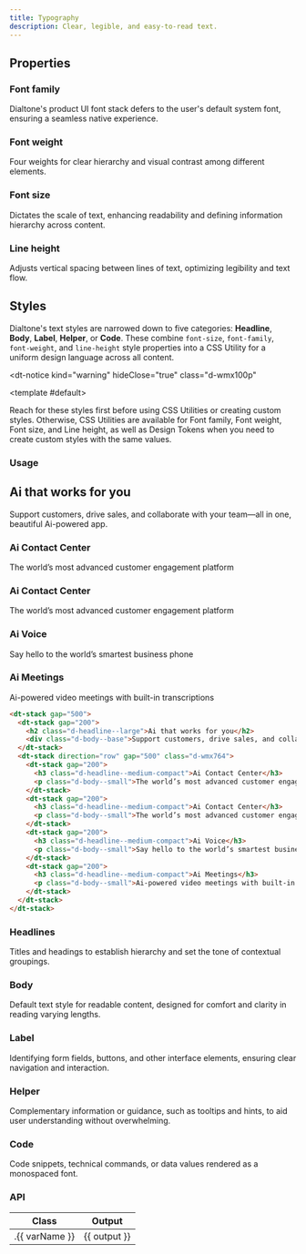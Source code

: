 ```yaml
---
title: Typography
description: Clear, legible, and easy-to-read text.
---
```


## Properties

### Font family

Dialtone's product UI font stack defers to the user's default system font, ensuring a seamless native experience.

<dt-stack direction="row" gap="500" class="d-wmx764">
  <svg-loader class="d-fl1" name="ff-appleSF" />
  <svg-loader class="d-fl1" name="ff-windows" />
  <svg-loader class="d-fl1" name="ff-roboto" />
  <svg-loader class="d-fl1" name="ff-linux" />
</dt-stack>

### Font weight

Four weights for clear hierarchy and visual contrast among different elements.

<dt-stack direction="row" gap="500" class="d-wmx764">
  <svg-loader name="fw-regular" />
  <svg-loader name="fw-medium" />
  <svg-loader name="fw-semibold" />
  <svg-loader name="fw-bold" />
</dt-stack>

### Font size

Dictates the scale of text, enhancing readability and defining information hierarchy across content.

<dt-stack direction="row" gap="500" class="d-wmx764">
  <svg-loader name="fs-100" />
  <svg-loader name="fs-200" />
  <svg-loader name="fs-300" />
  <svg-loader name="fs-400" />
  <svg-loader name="fs-500" />
</dt-stack>

### Line height

Adjusts vertical spacing between lines of text, optimizing legibility and text flow.

<dt-stack direction="column" gap="500">
  <dt-stack direction="row" gap="500" class="d-wmx764">
    <svg-loader name="lh-100" />
    <svg-loader name="lh-200" />
    <svg-loader name="lh-300" />
  </dt-stack>
  <dt-stack direction="row" gap="500" class="d-wmx764">
    <svg-loader name="lh-400" />
    <svg-loader name="lh-500" />
    <svg-loader name="lh-600" />
  </dt-stack>
</dt-stack>

## Styles

Dialtone's text styles are narrowed down to five categories: **Headline**, **Body**, **Label**, **Helper**, or **Code**. These combine `font-size`, `font-family`, `font-weight`, and `line-height` style properties into a CSS Utility for a uniform design language across all content.

<dt-notice
  kind="warning"
  hideClose="true"
  class="d-wmx100p"
>
  <template #default>
    <p class="d-body--base-compact">Reach for these styles first before using CSS Utilities or creating custom styles. Otherwise, CSS Utilities are available for <router-link class="d-fw-semibold d-link d-link--muted" to="../../utilities/typography/font-family.md">Font family</router-link>, <router-link class="d-fw-semibold d-link d-link--muted" to="../../utilities/typography/font-weight.md">Font weight</router-link>, <router-link class="d-fw-semibold d-link d-link--muted" to="../../utilities/typography/font-size.md">Font size</router-link>, and <router-link class="d-fw-semibold d-link d-link--muted" to="../../utilities/typography/font-family.md">Line height</router-link>, as well as <router-link class="d-fw-semibold d-link d-link--muted" to="/tokens/typography.md">Design Tokens</router-link> when you need to create custom styles with the same values.</p>
  </template>
</dt-notice>

### Usage

<code-well-header class="d-pb32">
  <div class="d-w100p">
    <dt-stack gap="500">
      <dt-stack gap="200">
        <h2 class="d-headline--large">Ai that works for you</h2>
        <div class="d-body--base">Support customers, drive sales, and collaborate with your team—all in one, beautiful Ai-powered app.</div>
      </dt-stack>
      <dt-stack direction="row" gap="500" class="d-ai-flex-start">
        <dt-stack gap="200">
          <h3 class="d-headline--medium-compact">Ai Contact Center</h3>
          <p class="d-body--small">The world’s most advanced customer engagement platform</p>
        </dt-stack>
        <dt-stack gap="200">
          <h3 class="d-headline--medium-compact">Ai Contact Center</h3>
          <p class="d-body--small">The world’s most advanced customer engagement platform</p>
        </dt-stack>
        <dt-stack gap="200">
          <h3 class="d-headline--medium-compact">Ai Voice</h3>
          <p class="d-body--small">Say hello to the world’s smartest business phone</p>
        </dt-stack>
        <dt-stack gap="200">
          <h3 class="d-headline--medium-compact">Ai Meetings</h3>
          <p class="d-body--small">Ai-powered video meetings with built-in transcriptions</p>
        </dt-stack>
      </dt-stack>
    </dt-stack>
  </div>
</code-well-header>

```html
<dt-stack gap="500">
  <dt-stack gap="200">
    <h2 class="d-headline--large">Ai that works for you</h2>
    <div class="d-body--base">Support customers, drive sales, and collaborate with your team—all in one, beautiful Ai-powered app.</div>
  </dt-stack>
  <dt-stack direction="row" gap="500" class="d-wmx764">
    <dt-stack gap="200">
      <h3 class="d-headline--medium-compact">Ai Contact Center</h3>
      <p class="d-body--small">The world’s most advanced customer engagement platform</p>
    </dt-stack>
    <dt-stack gap="200">
      <h3 class="d-headline--medium-compact">Ai Contact Center</h3>
      <p class="d-body--small">The world’s most advanced customer engagement platform</p>
    </dt-stack>
    <dt-stack gap="200">
      <h3 class="d-headline--medium-compact">Ai Voice</h3>
      <p class="d-body--small">Say hello to the world’s smartest business phone system</p>
    </dt-stack>
    <dt-stack gap="200">
      <h3 class="d-headline--medium-compact">Ai Meetings</h3>
      <p class="d-body--small">Ai-powered video meetings with built-in transcriptions</p>
    </dt-stack>
  </dt-stack>
</dt-stack>
```

### Headlines

Titles and headings to establish hierarchy and set the tone of contextual groupings.

<code-well-header class="d-d-flex d-jc-center d-fd-column d-p24 d-bgc-secondary d-w100p d-hmn102" custom>
  <div class="d-d-grid d-gg16 d-ai-center" style="grid-template-columns: 52rem 1fr">
    <template v-for="{ var: varName } in typographyStylesHeadlines">
      <div class="d-truncate"><p :class="[varName, 'd-truncate', 'd-bgc-moderate-opaque']">{{ example }}</p></div>
      <dt-stack direction="row" class="d-jc-space-between dialtone-copy-utility">
        <span class="dialtone-copy-utility__utility d-code--small d-fc-purple-400">{{ varName }}</span>
        <div class="dialtone-copy-utility__btn">
          <copy-button :text="varName" aria-label="Copy" />
        </div>
      </dt-stack>
    </template>
  </div>
</code-well-header>

### Body

Default text style for readable content, designed for comfort and clarity in reading varying lengths.

<code-well-header class="d-d-flex d-jc-center d-fd-column d-p24 d-bgc-secondary d-w100p d-hmn102" custom>
  <div class="d-d-grid d-gg16 d-ai-center" style="grid-template-columns: 52rem 1fr">
    <template v-for="{ var: varName } in typographyStylesBody">
      <div class="d-truncate"><p :class="[varName, 'd-truncate', 'd-bgc-moderate-opaque']">{{ example }}</p></div>
      <dt-stack direction="row" class="d-jc-space-between dialtone-copy-utility">
        <span class="dialtone-copy-utility__utility d-code--small d-fc-purple-400">{{ varName }}</span>
        <div class="dialtone-copy-utility__btn">
          <copy-button :text="varName" aria-label="Copy" />
        </div>
      </dt-stack>
    </template>
  </div>
</code-well-header>

### Label

Identifying form fields, buttons, and other interface elements, ensuring clear navigation and interaction.

<code-well-header class="d-d-flex d-jc-center d-fd-column d-p24 d-bgc-secondary d-w100p d-hmn102" custom>
  <div class="d-d-grid d-gg16 d-ai-center" style="grid-template-columns: 52rem 1fr">
    <template v-for="{ var: varName } in typographyStylesLabel">
      <div class="d-truncate"><p :class="[varName, 'd-truncate', 'd-bgc-moderate-opaque']">{{ example }}</p></div>
      <dt-stack direction="row" class="d-jc-space-between dialtone-copy-utility">
        <span class="dialtone-copy-utility__utility d-code--small d-fc-purple-400">{{ varName }}</span>
        <div class="dialtone-copy-utility__btn">
          <copy-button :text="varName" aria-label="Copy" />
        </div>
      </dt-stack>
    </template>
  </div>
</code-well-header>

### Helper

Complementary information or guidance, such as tooltips and hints, to aid user understanding without overwhelming.

<code-well-header class="d-d-flex d-jc-center d-fd-column d-p24 d-bgc-secondary d-w100p d-hmn102" custom>
  <div class="d-d-grid d-gg16 d-ai-center" style="grid-template-columns: 52rem 1fr">
    <template v-for="{ var: varName } in typographyStylesHelper">
      <div class="d-truncate"><p :class="[varName, 'd-truncate', 'd-bgc-moderate-opaque']">{{ example }}</p></div>
      <dt-stack direction="row" class="d-jc-space-between dialtone-copy-utility">
        <span class="dialtone-copy-utility__utility d-code--small d-fc-purple-400">{{ varName }}</span>
        <div class="dialtone-copy-utility__btn">
          <copy-button :text="varName" aria-label="Copy" />
        </div>
      </dt-stack>
    </template>
  </div>
</code-well-header>

### Code

Code snippets, technical commands, or data values rendered as a monospaced font.

<code-well-header class="d-d-flex d-jc-center d-fd-column d-p24 d-bgc-secondary d-w100p d-hmn102" custom>
  <div class="d-d-grid d-gg16 d-ai-center" style="grid-template-columns: 52rem 1fr">
    <template v-for="{ var: varName } in typographyStylesCode">
      <div class="d-truncate"><p :class="[varName, 'd-truncate', 'd-bgc-moderate-opaque']">{{ example }}</p></div>
      <dt-stack direction="row" class="d-jc-space-between dialtone-copy-utility">
        <span class="dialtone-copy-utility__utility d-code--small d-fc-purple-400">{{ varName }}</span>
        <div class="dialtone-copy-utility__btn">
          <copy-button :text="varName" aria-label="Copy" />
        </div>
      </dt-stack>
    </template>
  </div>
</code-well-header>

### API

<div class="d-hmx464 d-of-y-auto d-bb d-bc-default">
  <table class="d-table dialtone-doc-table">
    <thead>
      <tr>
        <th scope="col" class="d-w40p">Class</th>
        <th scope="col">Output</th>
      </tr>
    </thead>
    <tbody>
      <tr v-for="{ var: varName, output } in typographyStyles">
        <td class="d-ff-mono d-fc-purple-400 d-fw-normal d-fs-100">.{{ varName }}</td>
        <td class="d-ff-mono d-fs-100">{{ output }}</td>
      </tr>
    </tbody>
  </table>
</div>

<script setup>
  import { typographyStyles, fontSize, lineHeight } from '@data/type.json';
  import CopyButton from '@baseComponents/CopyButton.vue';
  import SvgLoader from '@baseComponents/SvgLoader.vue';

  const typographyStylesHeadlines = typographyStyles.filter(type => type.var.startsWith("d-headline"));
  const typographyStylesBody = typographyStyles.filter(type => type.var.startsWith("d-body"));
  const typographyStylesLabel = typographyStyles.filter(type => type.var.startsWith("d-label"));
  const typographyStylesHelper = typographyStyles.filter(type => type.var.startsWith("d-helper"));
  const typographyStylesCode = typographyStyles.filter(type => type.var.startsWith("d-code"));

  const example = "The quick brown fox jumps over the lazy dog."

  const fontSizeValues = fontSize.product.reduce((accum, curr) => {
    accum.push(`d-fs-${curr.stop}`);
    return accum;
  }, []);
  fontSizeValues.push('d-headline36', 'd-headline48', 'd-headline54');

  const lineHeightValues = lineHeight.reduce((accum, curr) => {
    if (curr.class.startsWith('-') && !curr.class.endsWith('unset')) {
      accum.push(`d-lh${curr.class}`);
    }
    return accum;
  }, []);

  const exampleAi = "Ai that works for you."

</script>

<style lang="less" scoped>
  .dialtone-copy-utility {

    & {
      position: relative;
      cursor: default;
    }

    &__utility {
    }

    &__btn {
      display: none;
      position: absolute;
      right: 0;
      background-color: var(--dt-color-surface-secondary);
      padding-left: var(--dt-space-300);

      .dialtone-copy-utility:hover & {
        display: block;
      }
    }
  }
</style>

